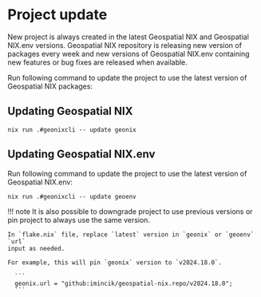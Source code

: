 # Project update 

New project is always created in the latest Geospatial NIX and Geospatial
NIX.env versions. Geospatial NIX repository is releasing new version of packages
every week and new versions of Geospatial NIX.env containing new features or bug
fixes are released when available.

Run following command to update the project to use the latest version of
Geospatial NIX packages:


## Updating Geospatial NIX

```
nix run .#geonixcli -- update geonix
```

## Updating Geospatial NIX.env

Run following command to update the project to use the latest version of
Geospatial NIX.env:

```
nix run .#geonixcli -- update geoenv
```

!!! note
    It is also possible to downgrade project to use previous versions or pin
    project to always use the same version.

    In `flake.nix` file, replace `latest` version in `geonix` or `geoenv` `url`
    input as needed.

    For example, this will pin `geonix` version to `v2024.18.0`.

      ```
      geonix.url = "github:imincik/geospatial-nix.repo/v2024.18.0";
      ```
